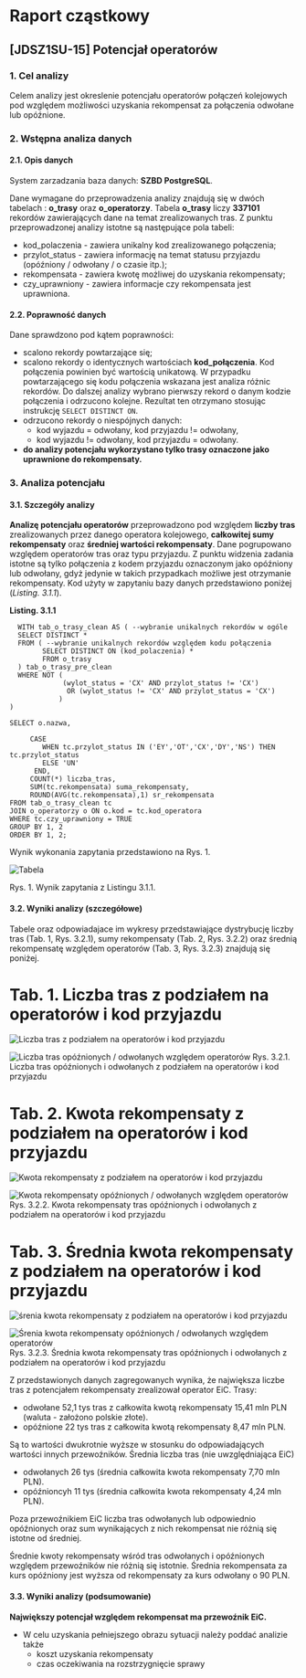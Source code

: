 # Raport cząstkowy
## [JDSZ1SU-15] Potencjał operatorów
### 1. Cel analizy
Celem analizy jest okreslenie potencjału operatorów połączeń kolejowych pod względem możliwości uzyskania rekompensat za połączenia odwołane lub opóźnione.
### 2. Wstępna analiza danych
#### 2.1. Opis danych
System zarzadzania baza danych: **SZBD PostgreSQL**.

Dane wymagane do przeprowadzenia analizy znajdują się w dwóch tabelach : 
**o_trasy** oraz **o_operatorzy**.  Tabela **o_trasy** liczy **337101** rekordów 
zawierających dane na temat zrealizowanych tras. Z punktu przeprowadzonej analizy 
istotne są następujące pola tabeli: 
 - kod_polaczenia - zawiera unikalny kod zrealizowanego połączenia;
 - przylot_status - zawiera informację na temat statusu przyjazdu 
 (opóźniony / odwołany / o czasie itp.);
 -  rekompensata - zawiera kwotę możliwej do uzyskania rekompensaty;
 - czy_uprawniony - zawiera informacje czy rekompensata jest uprawniona.
 

 
 #### 2.2. Poprawność danych
 Dane sprawdzono pod kątem poprawności:
  - scalono rekordy powtarzające się;
  - scalono rekordy o identycznych wartościach **kod_połączenia**. Kod połączenia powinien być
  wartością unikatową. W przypadku powtarzającego się kodu połączenia wskazana jest analiza
  różnic rekordów. Do dalszej analizy wybrano pierwszy rekord o danym kodzie połączenia i 
  odrzucono kolejne. Rezultat ten otrzymano stosując instrukcję `SELECT DISTINCT ON`.
  - odrzucono rekordy o niespójnych danych: 
      * kod wyjazdu = odwołany, kod przyjazdu != odwołany,
      * kod wyjazdu != odwołany, kod przyjazdu = odwołany.
  - **do analizy potencjału wykorzystano tylko trasy oznaczone jako uprawnione do rekompensaty.**
  
  ### 3. Analiza potencjału
  #### 3.1. Szczegóły analizy
  
  **Analizę potencjału operatorów** przeprowadzono pod względem **liczby tras** zrealizowanych przez danego operatora kolejowego,
  **całkowitej sumy rekompensaty** oraz **średniej wartości rekompensaty**. Dane pogrupowano względem
  operatorów tras oraz typu przyjazdu. Z punktu widzenia zadania istotne są tylko
  połączenia z kodem przyjazdu oznaczonym jako opóźniony lub odwołany, gdyż jedynie w takich
  przypadkach możliwe jest otrzymanie rekompensaty.  Kod użyty w zapytaniu bazy danych
  przedstawiono poniżej (*Listing. 3.1.1*).
  
  **Listing. 3.1.1**
  ```postgresplsql
    WITH tab_o_trasy_clean AS ( --wybranie unikalnych rekordów w ogóle
    SELECT DISTINCT *
    FROM ( --wybranie unikalnych rekordów względem kodu połączenia
          SELECT DISTINCT ON (kod_polaczenia) *
          FROM o_trasy
    ) tab_o_trasy_pre_clean
    WHERE NOT (
               (wylot_status = 'CX' AND przylot_status != 'CX')
                OR (wylot_status != 'CX' AND przylot_status = 'CX')
              )
)

SELECT o.nazwa,

       CASE
          WHEN tc.przylot_status IN ('EY','OT','CX','DY','NS') THEN  tc.przylot_status
          ELSE 'UN'
        END,
       COUNT(*) liczba_tras,
       SUM(tc.rekompensata) suma_rekompensaty,
       ROUND(AVG(tc.rekompensata),1) sr_rekompensata
FROM tab_o_trasy_clean tc
JOIN o_operatorzy o ON o.kod = tc.kod_operatora
WHERE tc.czy_uprawniony = TRUE
GROUP BY 1, 2
ORDER BY 1, 2;
``` 

Wynik wykonania zapytania przedstawiono na Rys. 1.

![Tabela]( https://github.com/infoshareacademy/jdsz1-sqluci/blob/master/PROJEKT/WOJTEK/potencjalOperatorow.PNG )

Rys. 1. Wynik zapytania z Listingu 3.1.1.

#### 3.2. Wyniki analizy (szczegółowe)
Tabele oraz odpowiadajace im wykresy przedstawiające dystrybucję liczby tras (Tab. 1, Rys. 3.2.1),
sumy rekompensaty (Tab. 2, Rys. 3.2.2) oraz średnią rekompensatę względem operatorów (Tab. 3, Rys. 3.2.3) 
znajdują się poniżej.

# Tab. 1. Liczba tras z podziałem na operatorów i kod przyjazdu
![Liczba tras z podziałem na operatorów i kod przyjazdu]( https://github.com/infoshareacademy/jdsz1-sqluci/blob/master/PROJEKT/WOJTEK/Tab1.png )

![Liczba tras opóźnionych / odwołanych względem operatorów]( https://github.com/infoshareacademy/jdsz1-sqluci/blob/master/PROJEKT/WOJTEK/Rys1.png )
Rys. 3.2.1.  Liczba tras opóźnionych i odwołanych z podziałem na operatorów i kod przyjazdu

# Tab. 2. Kwota rekompensaty z podziałem na operatorów i kod przyjazdu
![Kwota rekompensaty z podziałem na operatorów i kod przyjazdu]( https://github.com/infoshareacademy/jdsz1-sqluci/blob/master/PROJEKT/WOJTEK/Tab2.png )

![Kwota rekompensaty opóźnionych / odwołanych względem operatorów]( https://github.com/infoshareacademy/jdsz1-sqluci/blob/master/PROJEKT/WOJTEK/Rys2.png )
Rys. 3.2.2.  Kwota rekompensaty tras opóźnionych i odwołanych z podziałem na operatorów i kod przyjazdu

# Tab. 3. Średnia kwota rekompensaty z podziałem na operatorów i kod przyjazdu
![śrenia kwota rekompensaty z podziałem na operatorów i kod przyjazdu]( https://github.com/infoshareacademy/jdsz1-sqluci/blob/master/PROJEKT/WOJTEK/Tab3.png )

![Śrenia kwota rekompensaty opóźnionych / odwołanych względem operatorów]( https://github.com/infoshareacademy/jdsz1-sqluci/blob/master/PROJEKT/WOJTEK/Rys3.png )
Rys. 3.2.3.  Średnia kwota rekompensaty tras opóźnionych i odwołanych z podziałem na operatorów i kod przyjazdu

Z przedstawionych danych zagregowanych wynika, że największa liczbe tras z potencjałem rekompensaty zrealizował 
operator EiC. Trasy:
 - odwołane  52,1 tys tras z całkowita kwotą rekompensaty 15,41 mln PLN (waluta - założono polskie złote). 
 - opóźnione 22 tys tras z całkowita kwotą rekompensaty 8,47 mln PLN.

Są to wartości dwukrotnie wyższe w stosunku do odpowiadających wartości innych przewoźników. Średnia liczba tras
(nie uwzględniająca EiC) 
 - odwołanych 26 tys (średnia całkowita kwota rekompensaty 7,70 mln PLN).
 - opóźnioncyh 11 tys (średnia całkowita kwota rekompensaty 4,24 mln PLN).
 
 Poza przewoźnikiem EiC liczba tras odwołanych lub odpowiednio opóźnionych oraz sum wynikających z nich rekompensat 
 nie różnią się istotne od średniej.
 
 Średnie kwoty rekompensaty wśród tras odwołanych i opóźnionych względem przewoźników nie różnią się istotnie.
 Średnia rekompensata za kurs opóźniony jest wyższa od rekompensaty za kurs odwołany o 90 PLN.
 
 #### 3.3. Wyniki analizy (podsumowanie)
 
 **Największy potencjał względem rekompensat ma przewoźnik EiC.**
 * W celu uzyskania pełniejszego obrazu sytuacji należy poddać analizie także
   - koszt uzyskania rekompensaty
   - czas oczekiwania na rozstrzygnięcie sprawy
 
